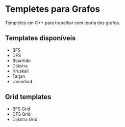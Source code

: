 # Templetes para Grafos

Templetes em C++ para trabalhar com teoria dos grafos.

## Templates disponíveis

* BFS
* DFS
* Bipartido
* Dijkstra
* Kruskall
* Tarjan
* Unionfind

## Grid templates

* BFS Grid
* DFS Grid
* Dijkstra Grid
